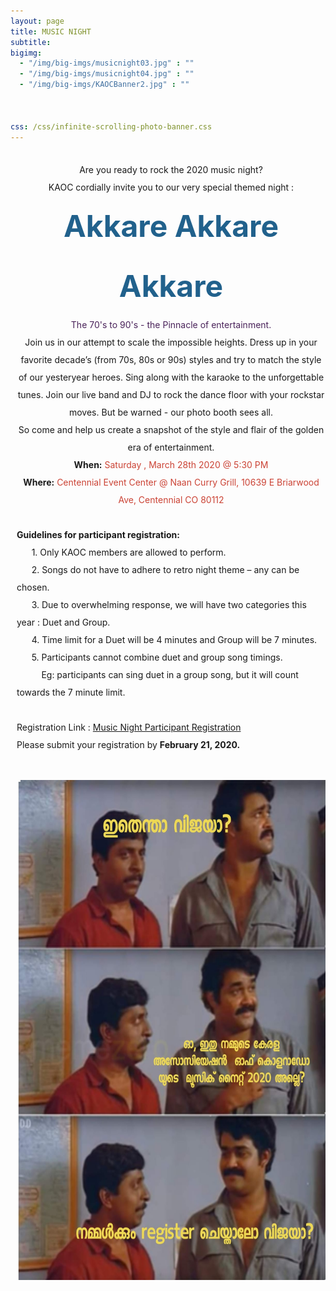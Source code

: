 ```yaml
---
layout: page
title: MUSIC NIGHT
subtitle:
bigimg:
  - "/img/big-imgs/musicnight03.jpg" : ""
  - "/img/big-imgs/musicnight04.jpg" : ""
  - "/img/big-imgs/KAOCBanner2.jpg" : ""

  
  
css: /css/infinite-scrolling-photo-banner.css
---
```

<html>
<body style="font:serif;">
<br/>
<div style="margin-left:10px;line-height:2">
<center>Are you ready to rock the 2020 music night? <br/>
KAOC cordially invite you to our very special themed night : <br/>
<b><font color="#21618C" size="40px">Akkare Akkare Akkare</font></b><br/>
<font color="#4A235A">The 70's to 90's - the Pinnacle of entertainment.</font>
<br/> 
Join us in our attempt to scale the impossible heights. Dress up in your favorite decade’s (from 70s, 80s or 90s) styles and try to match the style of our yesteryear heroes. Sing along with the karaoke to the unforgettable tunes. Join our live band and DJ to rock the dance floor with your rockstar moves. But be warned - our photo booth sees all.
<br/>
So come and help us create a snapshot of the style and flair of the golden era of entertainment.
<br/>
<b>When:</b><font color="#CB4335"> Saturday , March 28th 2020 @ 5:30 PM</font>
<br/>
<b>Where:</b><font color="#CB4335"> Centennial Event Center @ Naan Curry Grill, 10639 E Briarwood Ave, Centennial CO 80112</font></center>
<br/>
<b>Guidelines for participant registration:</b><br/>
  &nbsp;&nbsp;&nbsp;&nbsp;&nbsp;&nbsp;1. Only KAOC members are allowed to perform.<br/>
  &nbsp;&nbsp;&nbsp;&nbsp;&nbsp;&nbsp;2. Songs do not have to adhere to retro night theme – any can be chosen.<br/>
  &nbsp;&nbsp;&nbsp;&nbsp;&nbsp;&nbsp;3. Due to overwhelming response, we will have two categories this year : Duet and Group.<br/>
  &nbsp;&nbsp;&nbsp;&nbsp;&nbsp;&nbsp;4. Time limit for a Duet will be 4 minutes and Group will be 7 minutes.<br/>
  &nbsp;&nbsp;&nbsp;&nbsp;&nbsp;&nbsp;5. Participants cannot combine duet and group song timings.<br/>
  &nbsp;&nbsp;&nbsp;&nbsp;&nbsp;&nbsp;&nbsp;&nbsp;&nbsp;&nbsp;Eg: participants can sing duet in a group song, but it will count towards the 7 minute limit.<br/>
<br/>
Registration Link : <a href="https://forms.gle/qBKP2CgFfzfFnkYm7">Music Night Participant Registration</a><br/> 
Please submit your registration by <b>February 21, 2020.</b><br/>
<br/>
  <p align="center">
    <img src="/img/images_2020/music_night/Registration_meme.jpg" width="600" height="800" class="center">
  </p>
 </div>
</body>
</html>
